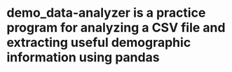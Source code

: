 # demo_data-analyzer is a practice program for analyzing a CSV file and extracting useful demographic information using pandas
